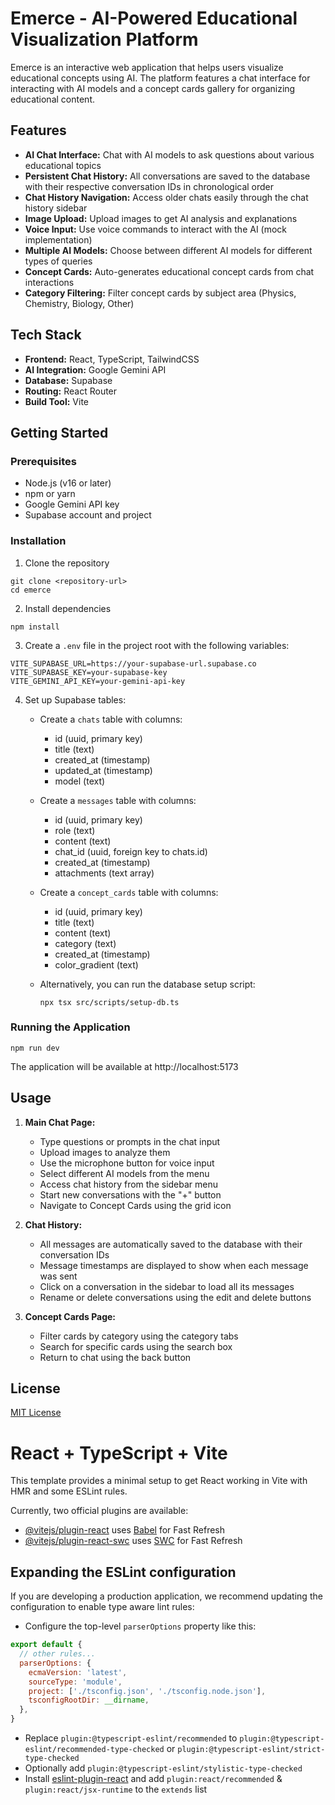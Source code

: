 # Emerce - AI-Powered Educational Visualization Platform

Emerce is an interactive web application that helps users visualize educational concepts using AI. The platform features a chat interface for interacting with AI models and a concept cards gallery for organizing educational content.

## Features

- **AI Chat Interface:** Chat with AI models to ask questions about various educational topics
- **Persistent Chat History:** All conversations are saved to the database with their respective conversation IDs in chronological order
- **Chat History Navigation:** Access older chats easily through the chat history sidebar
- **Image Upload:** Upload images to get AI analysis and explanations
- **Voice Input:** Use voice commands to interact with the AI (mock implementation)
- **Multiple AI Models:** Choose between different AI models for different types of queries
- **Concept Cards:** Auto-generates educational concept cards from chat interactions
- **Category Filtering:** Filter concept cards by subject area (Physics, Chemistry, Biology, Other)

## Tech Stack

- **Frontend:** React, TypeScript, TailwindCSS
- **AI Integration:** Google Gemini API
- **Database:** Supabase
- **Routing:** React Router
- **Build Tool:** Vite

## Getting Started

### Prerequisites

- Node.js (v16 or later)
- npm or yarn
- Google Gemini API key
- Supabase account and project

### Installation

1. Clone the repository
```
git clone <repository-url>
cd emerce
```

2. Install dependencies
```
npm install
```

3. Create a `.env` file in the project root with the following variables:
```
VITE_SUPABASE_URL=https://your-supabase-url.supabase.co
VITE_SUPABASE_KEY=your-supabase-key
VITE_GEMINI_API_KEY=your-gemini-api-key
```

4. Set up Supabase tables:
   - Create a `chats` table with columns:
     - id (uuid, primary key)
     - title (text)
     - created_at (timestamp)
     - updated_at (timestamp)
     - model (text)
   
   - Create a `messages` table with columns:
     - id (uuid, primary key)
     - role (text)
     - content (text)
     - chat_id (uuid, foreign key to chats.id)
     - created_at (timestamp)
     - attachments (text array)
   
   - Create a `concept_cards` table with columns:
     - id (uuid, primary key)
     - title (text)
     - content (text)
     - category (text)
     - created_at (timestamp)
     - color_gradient (text)

   - Alternatively, you can run the database setup script:
     ```
     npx tsx src/scripts/setup-db.ts
     ```

### Running the Application

```
npm run dev
```

The application will be available at http://localhost:5173

## Usage

1. **Main Chat Page:**
   - Type questions or prompts in the chat input
   - Upload images to analyze them
   - Use the microphone button for voice input
   - Select different AI models from the menu
   - Access chat history from the sidebar menu
   - Start new conversations with the "+" button
   - Navigate to Concept Cards using the grid icon

2. **Chat History:**
   - All messages are automatically saved to the database with their conversation IDs
   - Message timestamps are displayed to show when each message was sent
   - Click on a conversation in the sidebar to load all its messages
   - Rename or delete conversations using the edit and delete buttons

2. **Concept Cards Page:**
   - Filter cards by category using the category tabs
   - Search for specific cards using the search box
   - Return to chat using the back button

## License

[MIT License](LICENSE)

# React + TypeScript + Vite

This template provides a minimal setup to get React working in Vite with HMR and some ESLint rules.

Currently, two official plugins are available:

- [@vitejs/plugin-react](https://github.com/vitejs/vite-plugin-react/blob/main/packages/plugin-react/README.md) uses [Babel](https://babeljs.io/) for Fast Refresh
- [@vitejs/plugin-react-swc](https://github.com/vitejs/vite-plugin-react-swc) uses [SWC](https://swc.rs/) for Fast Refresh

## Expanding the ESLint configuration

If you are developing a production application, we recommend updating the configuration to enable type aware lint rules:

- Configure the top-level `parserOptions` property like this:

```js
export default {
  // other rules...
  parserOptions: {
    ecmaVersion: 'latest',
    sourceType: 'module',
    project: ['./tsconfig.json', './tsconfig.node.json'],
    tsconfigRootDir: __dirname,
  },
}
```

- Replace `plugin:@typescript-eslint/recommended` to `plugin:@typescript-eslint/recommended-type-checked` or `plugin:@typescript-eslint/strict-type-checked`
- Optionally add `plugin:@typescript-eslint/stylistic-type-checked`
- Install [eslint-plugin-react](https://github.com/jsx-eslint/eslint-plugin-react) and add `plugin:react/recommended` & `plugin:react/jsx-runtime` to the `extends` list
